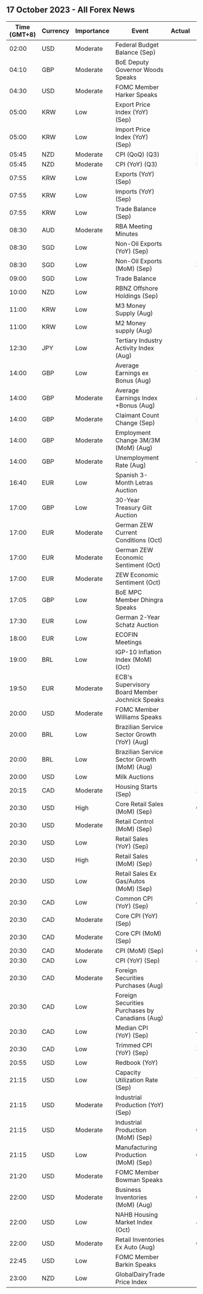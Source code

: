 ## 17 October 2023 - All Forex News

| Time (GMT+8) | Currency | Importance | Event | Actual | Forecast | Previous |
|------|----------|------------|-------|--------|----------|----------|
| 02:00 | USD | Moderate | Federal Budget Balance (Sep) |  | -78.6B | 89.3B |
| 04:10 | GBP | Moderate | BoE Deputy Governor Woods Speaks |  |  |  |
| 04:30 | USD | Moderate | FOMC Member Harker Speaks |  |  |  |
| 05:00 | KRW | Low | Export Price Index (YoY) (Sep) |  |  | -7.9% |
| 05:00 | KRW | Low | Import Price Index (YoY) (Sep) |  |  | -9.0% |
| 05:45 | NZD | Moderate | CPI (QoQ) (Q3) |  | 2.0% | 1.1% |
| 05:45 | NZD | Moderate | CPI (YoY) (Q3) |  | 5.9% | 6.0% |
| 07:55 | KRW | Low | Exports (YoY) (Sep) |  |  | -4.4% |
| 07:55 | KRW | Low | Imports (YoY) (Sep) |  |  | -16.5% |
| 07:55 | KRW | Low | Trade Balance (Sep) |  |  | 3.70B |
| 08:30 | AUD | Moderate | RBA Meeting Minutes |  |  |  |
| 08:30 | SGD | Low | Non-Oil Exports (YoY) (Sep) |  | -13.80% | -20.10% |
| 08:30 | SGD | Low | Non-Oil Exports (MoM) (Sep) |  | 3.90% | -3.80% |
| 09:00 | SGD | Low | Trade Balance |  |  | 3.584B |
| 10:00 | NZD | Low | RBNZ Offshore Holdings (Sep) |  |  | 58.60% |
| 11:00 | KRW | Low | M3 Money Supply (Aug) |  |  | 5,177.2B |
| 11:00 | KRW | Low | M2 Money supply (Aug) |  |  | 2.10% |
| 12:30 | JPY | Low | Tertiary Industry Activity Index (Aug) |  |  | 0.60 |
| 14:00 | GBP | Low | Average Earnings ex Bonus (Aug) |  | 7.8% | 7.8% |
| 14:00 | GBP | Moderate | Average Earnings Index +Bonus (Aug) |  | 8.3% | 8.5% |
| 14:00 | GBP | Moderate | Claimant Count Change (Sep) |  | 2.3K | 0.9K |
| 14:00 | GBP | Moderate | Employment Change 3M/3M (MoM) (Aug) |  | -195K | -207K |
| 14:00 | GBP | Moderate | Unemployment Rate (Aug) |  | 4.3% | 4.3% |
| 16:40 | EUR | Low | Spanish 3-Month Letras Auction |  |  | 3.452% |
| 17:00 | GBP | Low | 30-Year Treasury Gilt Auction |  |  | 4.704% |
| 17:00 | EUR | Moderate | German ZEW Current Conditions (Oct) |  | -80.5 | -79.4 |
| 17:00 | EUR | Moderate | German ZEW Economic Sentiment (Oct) |  | -9.0 | -11.4 |
| 17:00 | EUR | Moderate | ZEW Economic Sentiment (Oct) |  | -8.0 | -8.9 |
| 17:05 | GBP | Low | BoE MPC Member Dhingra Speaks |  |  |  |
| 17:30 | EUR | Low | German 2-Year Schatz Auction |  |  | 3.100% |
| 18:00 | EUR | Low | ECOFIN Meetings |  |  |  |
| 19:00 | BRL | Low | IGP-10 Inflation Index (MoM) (Oct) |  |  | 0.2% |
| 19:50 | EUR | Moderate | ECB's Supervisory Board Member Jochnick Speaks |  |  |  |
| 20:00 | USD | Moderate | FOMC Member Williams Speaks |  |  |  |
| 20:00 | BRL | Low | Brazilian Service Sector Growth (YoY) (Aug) |  |  | 3.5% |
| 20:00 | BRL | Low | Brazilian Service Sector Growth (MoM) (Aug) |  |  | 0.5% |
| 20:00 | USD | Low | Milk Auctions |  |  | 3,104.0 |
| 20:15 | CAD | Moderate | Housing Starts (Sep) |  | 240.0K | 252.8K |
| 20:30 | USD | High | Core Retail Sales (MoM) (Sep) |  | 0.2% | 0.6% |
| 20:30 | USD | Moderate | Retail Control (MoM) (Sep) |  |  | 0.1% |
| 20:30 | USD | Low | Retail Sales (YoY) (Sep) |  |  | 2.47% |
| 20:30 | USD | High | Retail Sales (MoM) (Sep) |  | 0.3% | 0.6% |
| 20:30 | USD | Low | Retail Sales Ex Gas/Autos (MoM) (Sep) |  |  | 0.2% |
| 20:30 | CAD | Low | Common CPI (YoY) (Sep) |  | 4.7% | 4.8% |
| 20:30 | CAD | Moderate | Core CPI (YoY) (Sep) |  |  | 3.3% |
| 20:30 | CAD | Moderate | Core CPI (MoM) (Sep) |  |  | 0.1% |
| 20:30 | CAD | Moderate | CPI (MoM) (Sep) |  | 0.1% | 0.4% |
| 20:30 | CAD | Low | CPI (YoY) (Sep) |  | 4.0% | 4.0% |
| 20:30 | CAD | Moderate | Foreign Securities Purchases (Aug) |  | 11.78B | 11.62B |
| 20:30 | CAD | Low | Foreign Securities Purchases by Canadians (Aug) |  |  | 2.61B |
| 20:30 | CAD | Low | Median CPI (YoY) (Sep) |  | 4.0% | 4.1% |
| 20:30 | CAD | Low | Trimmed CPI (YoY) (Sep) |  | 3.8% | 3.9% |
| 20:55 | USD | Low | Redbook (YoY) |  |  | 4.0% |
| 21:15 | USD | Low | Capacity Utilization Rate (Sep) |  | 79.6% | 79.7% |
| 21:15 | USD | Moderate | Industrial Production (YoY) (Sep) |  |  | 0.25% |
| 21:15 | USD | Moderate | Industrial Production (MoM) (Sep) |  | 0.1% | 0.4% |
| 21:15 | USD | Low | Manufacturing Production (MoM) (Sep) |  | 0.2% | 0.1% |
| 21:20 | USD | Moderate | FOMC Member Bowman Speaks |  |  |  |
| 22:00 | USD | Moderate | Business Inventories (MoM) (Aug) |  | 0.3% | 0.0% |
| 22:00 | USD | Low | NAHB Housing Market Index (Oct) |  | 44 | 45 |
| 22:00 | USD | Moderate | Retail Inventories Ex Auto (Aug) |  | 0.6% | 0.0% |
| 22:45 | USD | Low | FOMC Member Barkin Speaks |  |  |  |
| 23:00 | NZD | Low | GlobalDairyTrade Price Index |  |  | 4.4% |
